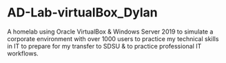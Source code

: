# AD-Lab-virtualBox_Dylan
A homelab using Oracle VirtualBox &amp; Windows Server 2019 to simulate a corporate environment with over 1000 users to practice my technical skills in IT to prepare for my transfer to SDSU &amp; to practice professional IT workflows. 
